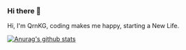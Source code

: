### Hi there 👋

Hi, I'm QrnKG, coding makes me happy, starting a New Life.

[![Anurag's github stats](https://github-readme-stats.vercel.app/api?username=QrnKG&show_icons=true)](https://github.com/anuraghazra/github-readme-stats)

<!-- [![Top Langs](https://github-readme-stats.vercel.app/api/top-langs/?username=QrnKG&layout=compact)](https://github.com/anuraghazra/github-readme-stats) -->